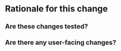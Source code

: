 <!--
Thanks for opening a pull request!
-->

<!-- In the case this PR will resolve an issue, please replace ${GITHUB_ISSUE_ID} below with the actual Github issue id. -->
<!-- Closes #${GITHUB_ISSUE_ID} -->

# Rationale for this change

## Are these changes tested?

## Are there any user-facing changes?

<!-- In the case of user-facing changes, please add the changelog label. -->
